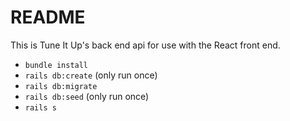 # README

This is Tune It Up's back end api for use with the React front end.

- `bundle install`
- `rails db:create` (only run once)
- `rails db:migrate`
- `rails db:seed` (only run once)
- `rails s`